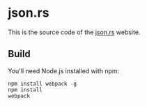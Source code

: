 # json.rs

This is the source code of the [json.rs](http://json.rs) website.

## Build

You'll need Node.js installed with npm:

```
npm install webpack -g
npm install
webpack
```
